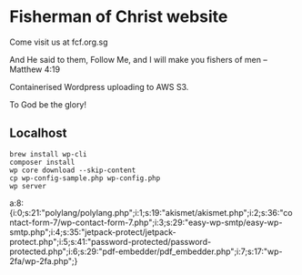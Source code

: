 # Fisherman of Christ website

Come visit us at fcf.org.sg

And He said to them, Follow Me, and I will make you fishers of men – Matthew 4:19

Containerised Wordpress uploading to AWS S3.

To God be the glory!

## Localhost

```
brew install wp-cli
composer install
wp core download --skip-content
cp wp-config-sample.php wp-config.php
wp server
```
a:8:{i:0;s:21:"polylang/polylang.php";i:1;s:19:"akismet/akismet.php";i:2;s:36:"contact-form-7/wp-contact-form-7.php";i:3;s:29:"easy-wp-smtp/easy-wp-smtp.php";i:4;s:35:"jetpack-protect/jetpack-protect.php";i:5;s:41:"password-protected/password-protected.php";i:6;s:29:"pdf-embedder/pdf_embedder.php";i:7;s:17:"wp-2fa/wp-2fa.php";}
